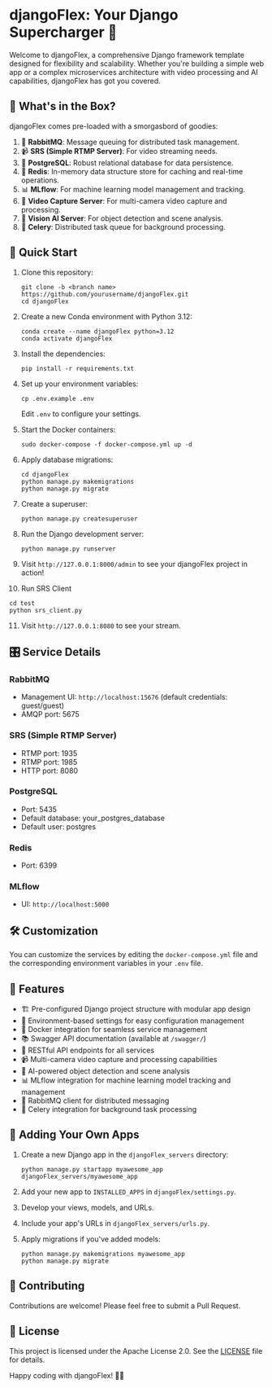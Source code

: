 # djangoFlex: Your Django Supercharger 🚀

Welcome to djangoFlex, a comprehensive Django framework template designed for flexibility and scalability. Whether you're building a simple web app or a complex microservices architecture with video processing and AI capabilities, djangoFlex has got you covered.

## 🌟 What's in the Box?

djangoFlex comes pre-loaded with a smorgasbord of goodies:

1. 🐰 **RabbitMQ**: Message queuing for distributed task management.
2. 📹 **SRS (Simple RTMP Server)**: For video streaming needs.
3. 🐘 **PostgreSQL**: Robust relational database for data persistence.
4. 🔄 **Redis**: In-memory data structure store for caching and real-time operations.
5. 📊 **MLflow**: For machine learning model management and tracking.
6. 🎥 **Video Capture Server**: For multi-camera video capture and processing.
7. 🧠 **Vision AI Server**: For object detection and scene analysis.
8. 🍃 **Celery**: Distributed task queue for background processing.

## 🚀 Quick Start

1. Clone this repository:
   ```
   git clone -b <branch name> https://github.com/yourusername/djangoFlex.git
   cd djangoFlex
   ```

2. Create a new Conda environment with Python 3.12:
   ```
   conda create --name djangoFlex python=3.12
   conda activate djangoFlex
   ```

3. Install the dependencies:
   ```
   pip install -r requirements.txt
   ```

4. Set up your environment variables:
   ```
   cp .env.example .env
   ```
   Edit `.env` to configure your settings.

5. Start the Docker containers:
   ```
   sudo docker-compose -f docker-compose.yml up -d
   ```

6. Apply database migrations:
   ```
   cd djangoFlex
   python manage.py makemigrations
   python manage.py migrate
   ```

7. Create a superuser:
   ```
   python manage.py createsuperuser
   ```

8. Run the Django development server:
   ```
   python manage.py runserver
   ```

9. Visit `http://127.0.0.1:8000/admin` to see your djangoFlex project in action!

10. Run SRS Client
   ```
   cd test
   python srs_client.py
   ```

11. Visit `http://127.0.0.1:8080` to see your stream.


## 🎛 Service Details

### RabbitMQ
- Management UI: `http://localhost:15676` (default credentials: guest/guest)
- AMQP port: 5675

### SRS (Simple RTMP Server)
- RTMP port: 1935
- RTMP port: 1985
- HTTP port: 8080

### PostgreSQL
- Port: 5435
- Default database: your_postgres_database
- Default user: postgres

### Redis
- Port: 6399

### MLflow
- UI: `http://localhost:5000`

## 🛠 Customization

You can customize the services by editing the `docker-compose.yml` file and the corresponding environment variables in your `.env` file.

## 🌈 Features

- 🏗 Pre-configured Django project structure with modular app design
- 🔐 Environment-based settings for easy configuration management
- 🐳 Docker integration for seamless service management
- 📚 Swagger API documentation (available at `/swagger/`)
- 🔗 RESTful API endpoints for all services
- 📹 Multi-camera video capture and processing capabilities
- 🧠 AI-powered object detection and scene analysis
- 📊 MLflow integration for machine learning model tracking and management
- 🐰 RabbitMQ client for distributed messaging
- 🍃 Celery integration for background task processing

## 🎨 Adding Your Own Apps

1. Create a new Django app in the `djangoFlex_servers` directory:
   ```
   python manage.py startapp myawesome_app djangoFlex_servers/myawesome_app
   ```

2. Add your new app to `INSTALLED_APPS` in `djangoFlex/settings.py`.

3. Develop your views, models, and URLs.

4. Include your app's URLs in `djangoFlex_servers/urls.py`.

5. Apply migrations if you've added models:
   ```
   python manage.py makemigrations myawesome_app
   python manage.py migrate
   ```

## 🤝 Contributing

Contributions are welcome! Please feel free to submit a Pull Request.

## 📜 License

This project is licensed under the Apache License 2.0. See the [LICENSE](LICENSE) file for details.

Happy coding with djangoFlex! 🚀✨
